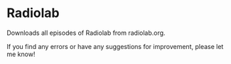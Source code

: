 # Radiolab

Downloads all episodes of Radiolab from radiolab.org.

If you find any errors or have any suggestions for improvement, please let me know!
